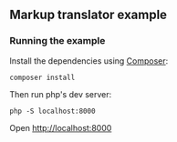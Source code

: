## Markup translator example

### Running the example

Install the dependencies using [Composer](https://getcomposer.org/):
```
composer install
````

Then run php's dev server:
```
php -S localhost:8000
```

Open [http://localhost:8000](http://localhost:8000)

